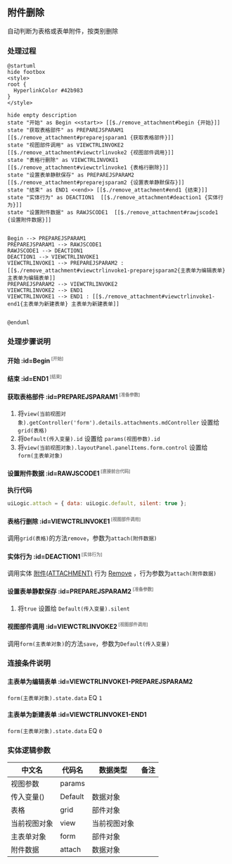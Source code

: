## 附件删除 <!-- {docsify-ignore-all} -->

   自动判断为表格或表单附件，按类别删除

### 处理过程

```plantuml
@startuml
hide footbox
<style>
root {
  HyperlinkColor #42b983
}
</style>

hide empty description
state "开始" as Begin <<start>> [[$./remove_attachment#begin {开始}]]
state "获取表格部件" as PREPAREJSPARAM1  [[$./remove_attachment#preparejsparam1 {获取表格部件}]]
state "视图部件调用" as VIEWCTRLINVOKE2  [[$./remove_attachment#viewctrlinvoke2 {视图部件调用}]]
state "表格行删除" as VIEWCTRLINVOKE1  [[$./remove_attachment#viewctrlinvoke1 {表格行删除}]]
state "设置表单静默保存" as PREPAREJSPARAM2  [[$./remove_attachment#preparejsparam2 {设置表单静默保存}]]
state "结束" as END1 <<end>> [[$./remove_attachment#end1 {结束}]]
state "实体行为" as DEACTION1  [[$./remove_attachment#deaction1 {实体行为}]]
state "设置附件数据" as RAWJSCODE1  [[$./remove_attachment#rawjscode1 {设置附件数据}]]


Begin --> PREPAREJSPARAM1
PREPAREJSPARAM1 --> RAWJSCODE1
RAWJSCODE1 --> DEACTION1
DEACTION1 --> VIEWCTRLINVOKE1
VIEWCTRLINVOKE1 --> PREPAREJSPARAM2 : [[$./remove_attachment#viewctrlinvoke1-preparejsparam2{主表单为编辑表单} 主表单为编辑表单]]
PREPAREJSPARAM2 --> VIEWCTRLINVOKE2
VIEWCTRLINVOKE2 --> END1
VIEWCTRLINVOKE1 --> END1 : [[$./remove_attachment#viewctrlinvoke1-end1{主表单为新建表单} 主表单为新建表单]]


@enduml
```


### 处理步骤说明

#### 开始 :id=Begin<sup class="footnote-symbol"> <font color=gray size=1>[开始]</font></sup>




#### 结束 :id=END1<sup class="footnote-symbol"> <font color=gray size=1>[结束]</font></sup>




#### 获取表格部件 :id=PREPAREJSPARAM1<sup class="footnote-symbol"> <font color=gray size=1>[准备参数]</font></sup>



1. 将`view(当前视图对象).getController('form').details.attachments.mdController` 设置给  `grid(表格)`
2. 将`Default(传入变量).id` 设置给  `params(视图参数).id`
3. 将`view(当前视图对象).layoutPanel.panelItems.form.control` 设置给  `form(主表单对象)`

#### 设置附件数据 :id=RAWJSCODE1<sup class="footnote-symbol"> <font color=gray size=1>[直接前台代码]</font></sup>



<p class="panel-title"><b>执行代码</b></p>

```javascript
uiLogic.attach = { data: uiLogic.default, silent: true };
```

#### 表格行删除 :id=VIEWCTRLINVOKE1<sup class="footnote-symbol"> <font color=gray size=1>[视图部件调用]</font></sup>



调用`grid(表格)`的方法`remove`，参数为`attach(附件数据)`
#### 实体行为 :id=DEACTION1<sup class="footnote-symbol"> <font color=gray size=1>[实体行为]</font></sup>



调用实体 [附件(ATTACHMENT)](module/Base/attachment.md) 行为 [Remove](module/Base/attachment#行为) ，行为参数为`attach(附件数据)`

#### 设置表单静默保存 :id=PREPAREJSPARAM2<sup class="footnote-symbol"> <font color=gray size=1>[准备参数]</font></sup>



1. 将`true` 设置给  `Default(传入变量).silent`

#### 视图部件调用 :id=VIEWCTRLINVOKE2<sup class="footnote-symbol"> <font color=gray size=1>[视图部件调用]</font></sup>



调用`form(主表单对象)`的方法`save`，参数为`Default(传入变量)`
### 连接条件说明
#### 主表单为编辑表单 :id=VIEWCTRLINVOKE1-PREPAREJSPARAM2

```form(主表单对象).state.data``` EQ ```1```
#### 主表单为新建表单 :id=VIEWCTRLINVOKE1-END1

```form(主表单对象).state.data``` EQ ```0```


### 实体逻辑参数

|    中文名   |    代码名    |  数据类型      |备注 |
| --------| --------| --------  | --------   |
|视图参数|params|||
|传入变量(<i class="fa fa-check"/></i>)|Default|数据对象||
|表格|grid|部件对象||
|当前视图对象|view|当前视图对象||
|主表单对象|form|部件对象||
|附件数据|attach|数据对象||
